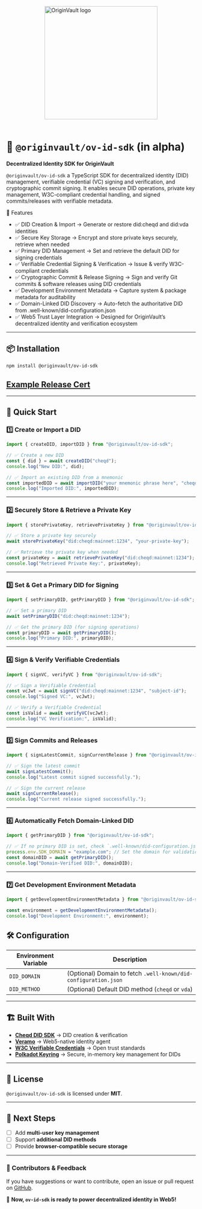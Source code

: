 <div style="width: 100%; display: flex; justify-content: center; align-items: center;">
      <img src="https://gray-objective-tiglon-784.mypinata.cloud/ipfs/Qma7EjPPPfomzEKkYcJa2ctEFPUhHaMwiojTR1wTQPg2x8" alt="OriginVault logo" width="300" height="300">
</div>
<br />

# 🚀 `@originvault/ov-id-sdk` (in alpha)
**Decentralized Identity SDK for OriginVault**

`@originvault/ov-id-sdk` a TypeScript SDK for decentralized identity (DID) management, verifiable credential (VC) signing and verification, and cryptographic commit signing. It enables secure DID operations, private key management, W3C-compliant credential handling, and signed commits/releases with verifiable metadata.

🔹 Features

- ✅ DID Creation & Import → Generate or restore did:cheqd and did:vda identities
- ✅ Secure Key Storage → Encrypt and store private keys securely, retrieve when needed
- ✅ Primary DID Management → Set and retrieve the default DID for signing credentials
- ✅ Verifiable Credential Signing & Verification → Issue & verify W3C-compliant credentials
- ✅ Cryptographic Commit & Release Signing → Sign and verify Git commits & software releases using DID credentials
- ✅ Development Environment Metadata → Capture system & package metadata for auditability
- ✅ Domain-Linked DID Discovery → Auto-fetch the authoritative DID from .well-known/did-configuration.json
- ✅ Web5 Trust Layer Integration → Designed for OriginVault’s decentralized identity and verification ecosystem
---

## 📦 Installation
```bash
npm install @originvault/ov-id-sdk
```

## [Example Release Cert](https://github.com/OriginVault/ov-id-sdk/blob/main/.my-certificates/@originvault/ov-id-sdk-0.0.1-alpha.23-2025-03-03T05%EF%80%BA14%EF%80%BA01.454Z.json)



---

## 🚀 Quick Start

### **1️⃣ Create or Import a DID**
```typescript
import { createDID, importDID } from "@originvault/ov-id-sdk";

// ✅ Create a new DID
const { did } = await createDID("cheqd");
console.log("New DID:", did);

// ✅ Import an existing DID from a mnemonic
const importedDID = await importDID("your mnemonic phrase here", "cheqd");
console.log("Imported DID:", importedDID);
```

---

### **2️⃣ Securely Store & Retrieve a Private Key**
```typescript
import { storePrivateKey, retrievePrivateKey } from "@originvault/ov-id-sdk";

// ✅ Store a private key securely
await storePrivateKey("did:cheqd:mainnet:1234", "your-private-key");

// ✅ Retrieve the private key when needed
const privateKey = await retrievePrivateKey("did:cheqd:mainnet:1234");
console.log("Retrieved Private Key:", privateKey);
```

---

### **3️⃣ Set & Get a Primary DID for Signing**
```typescript
import { setPrimaryDID, getPrimaryDID } from "@originvault/ov-id-sdk";

// ✅ Set a primary DID
await setPrimaryDID("did:cheqd:mainnet:1234");

// ✅ Get the primary DID (for signing operations)
const primaryDID = await getPrimaryDID();
console.log("Primary DID:", primaryDID);
```

---

### **4️⃣ Sign & Verify Verifiable Credentials**
```typescript
import { signVC, verifyVC } from "@originvault/ov-id-sdk";

// ✅ Sign a Verifiable Credential
const vcJwt = await signVC("did:cheqd:mainnet:1234", "subject-id");
console.log("Signed VC:", vcJwt);

// ✅ Verify a Verifiable Credential
const isValid = await verifyVC(vcJwt);
console.log("VC Verification:", isValid);
```

---

### **5️⃣ Sign Commits and Releases**
```typescript
import { signLatestCommit, signCurrentRelease } from "@originvault/ov-id-sdk";

// ✅ Sign the latest commit
await signLatestCommit();
console.log("Latest commit signed successfully.");

// ✅ Sign the current release
await signCurrentRelease();
console.log("Current release signed successfully.");
```

---

### **6️⃣ Automatically Fetch Domain-Linked DID**
```typescript
import { getPrimaryDID } from "@originvault/ov-id-sdk";

// ✅ If no primary DID is set, check `.well-known/did-configuration.json` on the SDK's domain
process.env.SDK_DOMAIN = "example.com"; // Set the domain for validation
const domainDID = await getPrimaryDID();
console.log("Domain-Verified DID:", domainDID);
```

---

### **7️⃣ Get Development Environment Metadata**
```typescript
import { getDevelopmentEnvironmentMetadata } from "@originvault/ov-id-sdk";

const environment = getDevelopmentEnvironmentMetadata();
console.log("Development Environment:", environment);
```

## 🛠 Configuration
| **Environment Variable** | **Description** |
|------------------|-----------------------------------------------|
| `DID_DOMAIN` | (Optional) Domain to fetch `.well-known/did-configuration.json` |
| `DID_METHOD` | (Optional) Default DID method (`cheqd` or `vda`) |

---

## 🏗 Built With
- **[Cheqd DID SDK](https://docs.cheqd.io/)** → DID creation & verification  
- **[Veramo](https://veramo.io/)** → Web5-native identity agent  
- **[W3C Verifiable Credentials](https://www.w3.org/TR/vc-data-model/)** → Open trust standards  
- **[Polkadot Keyring](https://polkadot.js.org/docs/api/start/keyring/)** → Secure, in-memory key management for DIDs

---

## 📜 License
`@originvault/ov-id-sdk` is licensed under **MIT**.

---

## 🚀 Next Steps
- [ ] Add **multi-user key management**
- [ ] Support **additional DID methods**
- [ ] Provide **browser-compatible secure storage**

---

### **🌟 Contributors & Feedback**
If you have suggestions or want to contribute, open an issue or pull request on [GitHub](https://github.com/originvault/ov-id-sdk).

🚀 **Now, `ov-id-sdk` is ready to power decentralized identity in Web5!**
